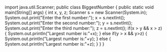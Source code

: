 import java.util.Scanner;
public class BiggestNumber
{
public static void main(String[] args)
{
int x, y, z;
Scanner s = new Scanner(System.in);
System.out.print(&quot;Enter the first number:&quot;);
x = s.nextInt();
System.out.print(&quot;Enter the second number:&quot;);
y = s.nextInt();
System.out.print(&quot;Enter the third number:&quot;);
z = s.nextInt();
if(x &gt; y &amp;&amp; x &gt; z)
{
System.out.println(&quot;Largest number is:&quot;+x);
}
else if(y &gt; x &amp;&amp; y&gt;z)
{
System.out.println(&quot;Largest number is:&quot;+y);
}
else
{
System.out.println(&quot;Largest number is:&quot;+z);
}
}
}
